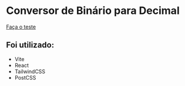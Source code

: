 # Conversor de Binário para Decimal

[Faça o teste]()

## Foi utilizado:

- Vite
- React
- TailwindCSS
- PostCSS
